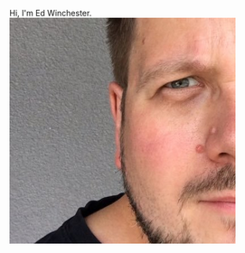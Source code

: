 Hi, I'm Ed Winchester. ![Ed Winchester](https://raw.githubusercontent.com/jpluscplusm/jpluscplusm/master/mugshot.jpg)
